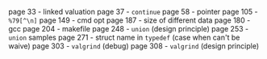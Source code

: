 page 33 - linked valuation
page 37 - `continue`
page 58 - pointer
page 105 - `%79[^\n]`
page 149 - cmd opt
page 187 - size of different data
page 180 - gcc
page 204 - makefile
page 248 - `union` (design principle)
page 253 - `union` samples
page 271 - struct name in `typedef` (case when can't be waive) 
page 303 - `valgrind` (debug)
page 308 - `valgrind` (design principle)